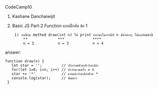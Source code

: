 CodeCamp10  
1. Kashane Danchaiwijit  
2. Basic JS Part-2 Function แบบฝึกหัด  ข้อ 1

        1) จงเขียน method draw(int n) ให้ print ออกมาในกรณีที่ n มีค่าต่างๆ ได้ผลลัพธ์ดังนี้
            **              ***             ****
            n = 2           n = 3           n = 4

answer:
   
    function draw(n) {
       let star = '';         // ประกาศตัวแปรว่างเปล่า
       for(let i=0; i<n; i++) // ทำจำนวนครั้ง = n
       star += '*'            // แทนค่าว่างเปล่าดัวย *
       console.log(star);     // พิมดาว
     }

